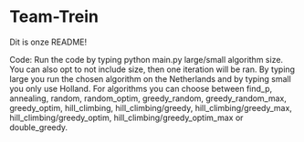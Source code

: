# Team-Trein

Dit is onze README!

Code:
Run the code by typing python main.py large/small algorithm size. You can also opt to not include size, then one iteration will be ran.
By typing large you run the chosen algorithm on the Netherlands and by typing small you only use Holland. For algorithms you can choose
between find_p, annealing, random, random_optim, greedy_random, greedy_random_max, greedy_optim, hill_climbing, hill_climbing/greedy,
hill_climbing/greedy_max, hill_climbing/greedy_optim, hill_climbing/greedy_optim_max or double_greedy.